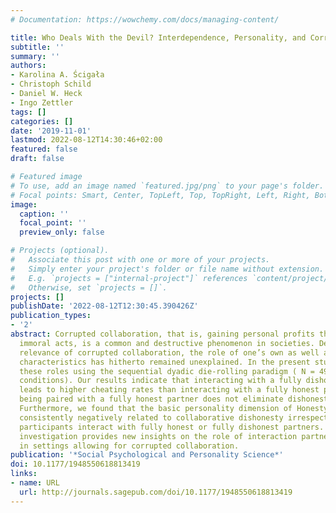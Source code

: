 ```yaml
---
# Documentation: https://wowchemy.com/docs/managing-content/

title: Who Deals With the Devil? Interdependence, Personality, and Corrupted Collaboration
subtitle: ''
summary: ''
authors:
- Karolina A. Ścigała
- Christoph Schild
- Daniel W. Heck
- Ingo Zettler
tags: []
categories: []
date: '2019-11-01'
lastmod: 2022-08-12T14:30:46+02:00
featured: false
draft: false

# Featured image
# To use, add an image named `featured.jpg/png` to your page's folder.
# Focal points: Smart, Center, TopLeft, Top, TopRight, Left, Right, BottomLeft, Bottom, BottomRight.
image:
  caption: ''
  focal_point: ''
  preview_only: false

# Projects (optional).
#   Associate this post with one or more of your projects.
#   Simply enter your project's folder or file name without extension.
#   E.g. `projects = ["internal-project"]` references `content/project/deep-learning/index.md`.
#   Otherwise, set `projects = []`.
projects: []
publishDate: '2022-08-12T12:30:45.390426Z'
publication_types:
- '2'
abstract: Corrupted collaboration, that is, gaining personal profits through collaborative
  immoral acts, is a common and destructive phenomenon in societies. Despite the societal
  relevance of corrupted collaboration, the role of one’s own as well as one’s partner’s
  characteristics has hitherto remained unexplained. In the present study, we test
  these roles using the sequential dyadic die-rolling paradigm ( N = 499 across five
  conditions). Our results indicate that interacting with a fully dishonest partner
  leads to higher cheating rates than interacting with a fully honest partner, although
  being paired with a fully honest partner does not eliminate dishonesty completely.
  Furthermore, we found that the basic personality dimension of Honesty–Humility is
  consistently negatively related to collaborative dishonesty irrespective of whether
  participants interact with fully honest or fully dishonest partners. Overall, our
  investigation provides new insights on the role of interaction partner’s characteristics
  in settings allowing for corrupted collaboration.
publication: '*Social Psychological and Personality Science*'
doi: 10.1177/1948550618813419
links:
- name: URL
  url: http://journals.sagepub.com/doi/10.1177/1948550618813419
---
```

